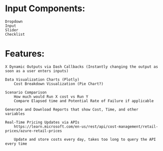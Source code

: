 # Input Components:
    Dropdown
    Input
    Slider
    Checklist

# Features:
    X Dynamic Outputs via Dash Callbacks (Instantly changing the output as soon as a user enters inputs)

    Data Visualization Charts (Plotly)
        Cost Breakdown Visualization (Pie Chart?)

    Scenario Comparison
        How much would Run X cost vs Run Y 
        Compare Elapsed time and Potential Rate of Failure if applicable

    Generate and Download Reports that show Cost, Time, and other variables

    Real-Time Pricing Updates via APIs
        https://learn.microsoft.com/en-us/rest/api/cost-management/retail-prices/azure-retail-prices

        Update and store costs every day, takes too long to query the API every time

    